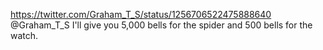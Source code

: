 https://twitter.com/Graham_T_S/status/1256706522475888640 @Graham_T_S I'll give you 5,000 bells for the spider and 500 bells for the watch.
